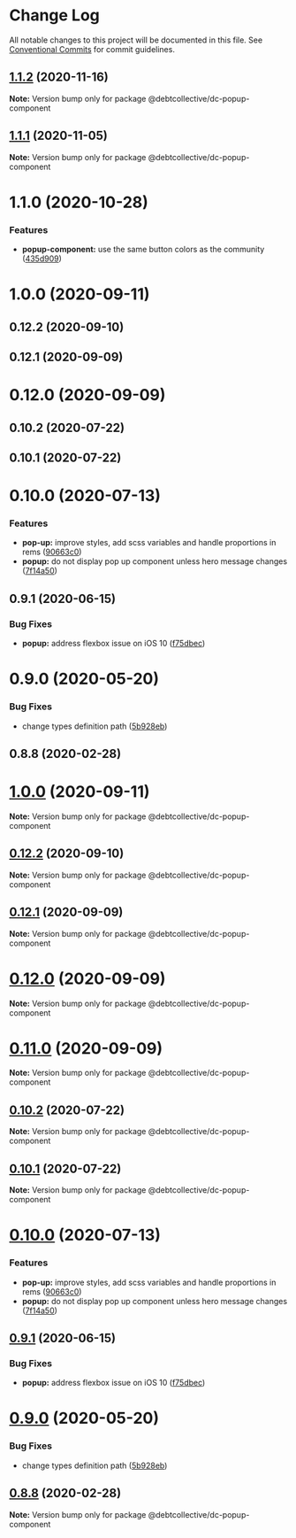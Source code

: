 # Change Log

All notable changes to this project will be documented in this file.
See [Conventional Commits](https://conventionalcommits.org) for commit guidelines.

## [1.1.2](https://github.com/debtcollective/packages/compare/@debtcollective/dc-popup-component@1.1.1...@debtcollective/dc-popup-component@1.1.2) (2020-11-16)

**Note:** Version bump only for package @debtcollective/dc-popup-component





## [1.1.1](https://github.com/debtcollective/packages/compare/@debtcollective/dc-popup-component@1.1.0...@debtcollective/dc-popup-component@1.1.1) (2020-11-05)

**Note:** Version bump only for package @debtcollective/dc-popup-component





# 1.1.0 (2020-10-28)


### Features

* **popup-component:** use the same button colors as the community ([435d909](https://github.com/debtcollective/packages/commit/435d909))



# 1.0.0 (2020-09-11)



## 0.12.2 (2020-09-10)



## 0.12.1 (2020-09-09)



# 0.12.0 (2020-09-09)



## 0.10.2 (2020-07-22)



## 0.10.1 (2020-07-22)



# 0.10.0 (2020-07-13)


### Features

* **pop-up:** improve styles, add scss variables and handle proportions in rems ([90663c0](https://github.com/debtcollective/packages/commit/90663c0))
* **popup:** do not display pop up component unless hero message changes ([7f14a50](https://github.com/debtcollective/packages/commit/7f14a50))



## 0.9.1 (2020-06-15)


### Bug Fixes

* **popup:** address flexbox issue on iOS 10 ([f75dbec](https://github.com/debtcollective/packages/commit/f75dbec))



# 0.9.0 (2020-05-20)


### Bug Fixes

* change types definition path ([5b928eb](https://github.com/debtcollective/packages/commit/5b928eb))



## 0.8.8 (2020-02-28)





# [1.0.0](https://github.com/debtcollective/packages/compare/v0.12.2...v1.0.0) (2020-09-11)

**Note:** Version bump only for package @debtcollective/dc-popup-component





## [0.12.2](https://github.com/debtcollective/packages/compare/v0.12.1...v0.12.2) (2020-09-10)

**Note:** Version bump only for package @debtcollective/dc-popup-component





## [0.12.1](https://github.com/debtcollective/packages/compare/v0.12.0...v0.12.1) (2020-09-09)

**Note:** Version bump only for package @debtcollective/dc-popup-component





# [0.12.0](https://github.com/debtcollective/packages/compare/v0.10.2...v0.12.0) (2020-09-09)

**Note:** Version bump only for package @debtcollective/dc-popup-component





# [0.11.0](https://github.com/debtcollective/packages/compare/v0.10.2...v0.11.0) (2020-09-09)

**Note:** Version bump only for package @debtcollective/dc-popup-component





## [0.10.2](https://github.com/debtcollective/packages/compare/v0.10.1...v0.10.2) (2020-07-22)

**Note:** Version bump only for package @debtcollective/dc-popup-component





## [0.10.1](https://github.com/debtcollective/packages/compare/v0.10.0...v0.10.1) (2020-07-22)

**Note:** Version bump only for package @debtcollective/dc-popup-component





# [0.10.0](https://github.com/debtcollective/packages/compare/v0.9.1...v0.10.0) (2020-07-13)


### Features

* **pop-up:** improve styles, add scss variables and handle proportions in rems ([90663c0](https://github.com/debtcollective/packages/commit/90663c0))
* **popup:** do not display pop up component unless hero message changes ([7f14a50](https://github.com/debtcollective/packages/commit/7f14a50))





## [0.9.1](https://github.com/debtcollective/packages/compare/v0.9.0...v0.9.1) (2020-06-15)


### Bug Fixes

* **popup:** address flexbox issue on iOS 10 ([f75dbec](https://github.com/debtcollective/packages/commit/f75dbec))





# [0.9.0](https://github.com/debtcollective/packages/compare/v0.8.8...v0.9.0) (2020-05-20)


### Bug Fixes

* change types definition path ([5b928eb](https://github.com/debtcollective/packages/commit/5b928eb))





## [0.8.8](https://github.com/debtcollective/packages/compare/v0.8.7...v0.8.8) (2020-02-28)

**Note:** Version bump only for package @debtcollective/dc-popup-component
